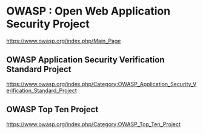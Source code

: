 # OWASP : Open Web Application Security Project
https://www.owasp.org/index.php/Main_Page

## OWASP Application Security Verification Standard Project
https://www.owasp.org/index.php/Category:OWASP_Application_Security_Verification_Standard_Project

## OWASP Top Ten Project
https://www.owasp.org/index.php/Category:OWASP_Top_Ten_Project
